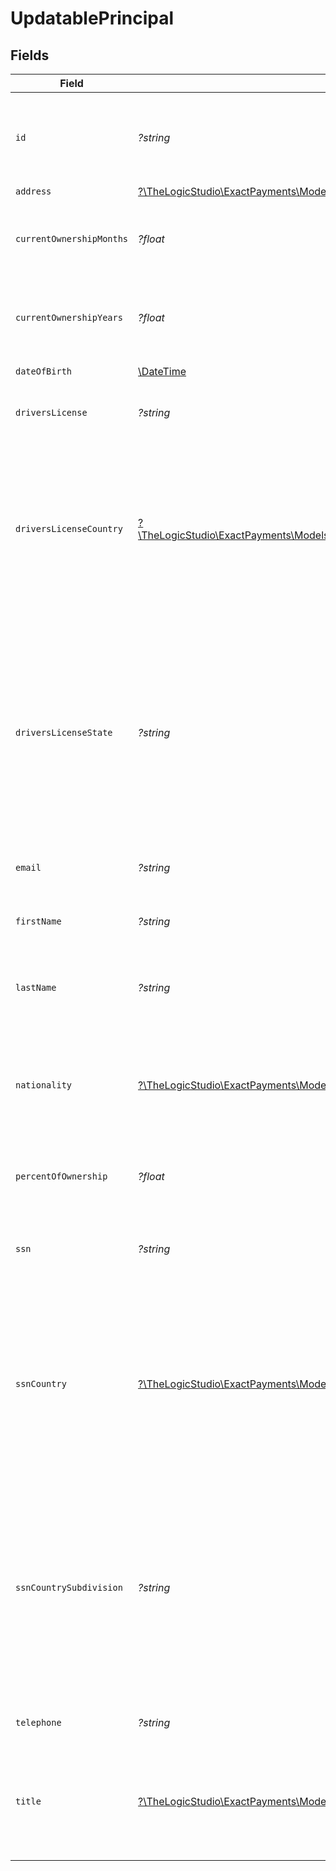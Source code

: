 # UpdatablePrincipal


## Fields

| Field                                                                                                                                                                                           | Type                                                                                                                                                                                            | Required                                                                                                                                                                                        | Description                                                                                                                                                                                     | Example                                                                                                                                                                                         |
| ----------------------------------------------------------------------------------------------------------------------------------------------------------------------------------------------- | ----------------------------------------------------------------------------------------------------------------------------------------------------------------------------------------------- | ----------------------------------------------------------------------------------------------------------------------------------------------------------------------------------------------- | ----------------------------------------------------------------------------------------------------------------------------------------------------------------------------------------------- | ----------------------------------------------------------------------------------------------------------------------------------------------------------------------------------------------- |
| `id`                                                                                                                                                                                            | *?string*                                                                                                                                                                                       | :heavy_minus_sign:                                                                                                                                                                              | A unique identifier assigned to the Principal by the Exact Payments system.                                                                                                                     | 61fdf62ed4226446957b3689                                                                                                                                                                        |
| `address`                                                                                                                                                                                       | [?\TheLogicStudio\ExactPayments\Models\Shared\UpdatableAddress](../../Models/Shared/UpdatableAddress.md)                                                                                        | :heavy_minus_sign:                                                                                                                                                                              | N/A                                                                                                                                                                                             |                                                                                                                                                                                                 |
| `currentOwnershipMonths`                                                                                                                                                                        | *?float*                                                                                                                                                                                        | :heavy_minus_sign:                                                                                                                                                                              | Number of months the Principal's ownership in the Business.                                                                                                                                     | 3                                                                                                                                                                                               |
| `currentOwnershipYears`                                                                                                                                                                         | *?float*                                                                                                                                                                                        | :heavy_minus_sign:                                                                                                                                                                              | Number of years the Principal's ownership in the Business.                                                                                                                                      | 7                                                                                                                                                                                               |
| `dateOfBirth`                                                                                                                                                                                   | [\DateTime](https://www.php.net/manual/en/class.datetime.php)                                                                                                                                   | :heavy_minus_sign:                                                                                                                                                                              | Birth date of the Principal.                                                                                                                                                                    | 1990-07-21                                                                                                                                                                                      |
| `driversLicense`                                                                                                                                                                                | *?string*                                                                                                                                                                                       | :heavy_minus_sign:                                                                                                                                                                              | Principal's Driver's License number.                                                                                                                                                            | M15698025                                                                                                                                                                                       |
| `driversLicenseCountry`                                                                                                                                                                         | [?\TheLogicStudio\ExactPayments\Models\Shared\UpdatablePrincipalDriversLicenseCountry](../../Models/Shared/UpdatablePrincipalDriversLicenseCountry.md)                                          | :heavy_minus_sign:                                                                                                                                                                              | Country where the Principal's Driver's License was issued. Valid values are three digit alpha country codes as defined in ISO 3166-1 alpha-3.                                                   | USA                                                                                                                                                                                             |
| `driversLicenseState`                                                                                                                                                                           | *?string*                                                                                                                                                                                       | :heavy_minus_sign:                                                                                                                                                                              | State or Country Subdivision where the Principal's Driver's License was issued. The two-digit country subdivision code values defined in ISO 3166-2 for the countries listed in ISO 3166-1.     | IL                                                                                                                                                                                              |
| `email`                                                                                                                                                                                         | *?string*                                                                                                                                                                                       | :heavy_minus_sign:                                                                                                                                                                              | The Principal's email.                                                                                                                                                                          | principal@acmecorp.com                                                                                                                                                                          |
| `firstName`                                                                                                                                                                                     | *?string*                                                                                                                                                                                       | :heavy_minus_sign:                                                                                                                                                                              | The First Name of the Principal owner of the Business.                                                                                                                                          | Justin                                                                                                                                                                                          |
| `lastName`                                                                                                                                                                                      | *?string*                                                                                                                                                                                       | :heavy_minus_sign:                                                                                                                                                                              | The Last Name of the Principal owner of the Business.                                                                                                                                           | Williams                                                                                                                                                                                        |
| `nationality`                                                                                                                                                                                   | [?\TheLogicStudio\ExactPayments\Models\Shared\UpdatablePrincipalNationality](../../Models/Shared/UpdatablePrincipalNationality.md)                                                              | :heavy_minus_sign:                                                                                                                                                                              | Nationality of the Principal. Valid values are three-digit alpha country codes as defined in ISO 3166-1 alpha-3.                                                                                | USA                                                                                                                                                                                             |
| `percentOfOwnership`                                                                                                                                                                            | *?float*                                                                                                                                                                                        | :heavy_minus_sign:                                                                                                                                                                              | Principal's Percent of ownership in the business.                                                                                                                                               | 50                                                                                                                                                                                              |
| `ssn`                                                                                                                                                                                           | *?string*                                                                                                                                                                                       | :heavy_minus_sign:                                                                                                                                                                              | Social Security Number (US) or Social Insurance Number (CAN).                                                                                                                                   | 756755675                                                                                                                                                                                       |
| `ssnCountry`                                                                                                                                                                                    | [?\TheLogicStudio\ExactPayments\Models\Shared\UpdatablePrincipalSsnCountry](../../Models/Shared/UpdatablePrincipalSsnCountry.md)                                                                | :heavy_minus_sign:                                                                                                                                                                              | Country where the Principal's SSN(USA) or SIN(CAN) was issued. Valid values are three-digit alpha country codes as defined in ISO 3166-1 alpha-3.                                               | USA                                                                                                                                                                                             |
| `ssnCountrySubdivision`                                                                                                                                                                         | *?string*                                                                                                                                                                                       | :heavy_minus_sign:                                                                                                                                                                              | State or Country Subdivision where the Principal's SSN(USA) or SIN(CAN) was issued. The two-digit country subdivision code values defined in ISO 3166-2 for the countries listed in ISO 3166-1. | 756755675                                                                                                                                                                                       |
| `telephone`                                                                                                                                                                                     | *?string*                                                                                                                                                                                       | :heavy_minus_sign:                                                                                                                                                                              | Principal's telephone number.                                                                                                                                                                   | 2255441120                                                                                                                                                                                      |
| `title`                                                                                                                                                                                         | [?\TheLogicStudio\ExactPayments\Models\Shared\TitleValues](../../Models/Shared/TitleValues.md)                                                                                                  | :heavy_minus_sign:                                                                                                                                                                              | The position or title held by the Principal owner or the Authorized Person of the Organization.                                                                                                 | CEO/President                                                                                                                                                                                   |